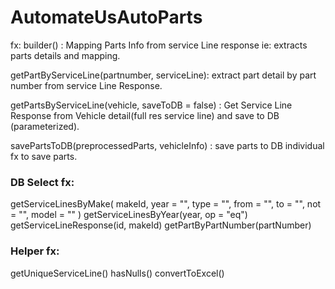 # AutomateUsAutoParts

fx:
builder() : Mapping Parts Info from service Line response ie: extracts parts details and mapping.

getPartByServiceLine(partnumber, serviceLine): extract part detail by part number from service Line Response.

getPartsByServiceLine(vehicle, saveToDB = false) : Get Service Line Response from Vehicle detail(full res service line) and save to DB (parameterized).

savePartsToDB(preprocessedParts, vehicleInfo) : save parts to DB individual fx to save parts.

### DB Select fx:

getServiceLinesByMake(
makeId,
year = "",
type = "",
from = "",
to = "",
not = "",
model = ""
)
getServiceLinesByYear(year, op = "eq")
getServiceLineResponse(id, makeId)
getPartByPartNumber(partNumber)

### Helper fx:

getUniqueServiceLine()
hasNulls()
convertToExcel()
